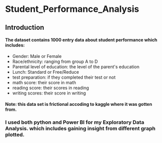 # Student_Performance_Analysis
## Introduction
#### The dataset contains 1000 entry data about student performance  which includes:
* Gender: Male or Female
* Race/ethnicity: ranging from group A to D
* Parental level of education: the level of the parent's education
* Lunch: Standard or Free/Reduce
* test preparation: if they completed their test or not
* math score: their score in math
* reading score: their scores in reading
* writing scores: their score in writing

#### Note: this data set is frictional accoding to kaggle where it was gotten from.
### I used both python and Power BI for my Exploratory Data Analysis. which includes gaining insight from different graph plotted.
